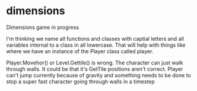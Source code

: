 # dimensions
Dimensions game in progress

I'm thinking we name all functions and classes with captial letters and all variables internal to a class in all lowercase.
That will help with things like where we have an instance of the Player class called player.

Player.Movehor() or Level.Gettile() is wrong. The character can just walk through walls. It could be that it's GetTile positions aren't correct.
Player can't jump currently because of gravity and something needs to be done to stop a super fast character going through walls in a timestep